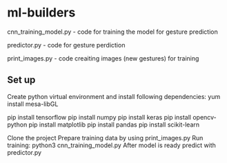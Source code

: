 # ml-builders
cnn_training_model.py - code for training the model for gesture prediction

predictor.py - code for gesture perdiction 

print_images.py - code creaiting images (new gestures) for training 



## Set up
Create python virtual environment and install following dependencies:
yum install mesa-libGL 

pip install tensorflow
pip install numpy
pip install keras
pip install opencv-python
pip install matplotlib
pip install pandas
pip install scikit-learn

Clone the project
Prepare training data by using print_images.py
Run training: python3 cnn_training_model.py
After model is ready predict with predictor.py
